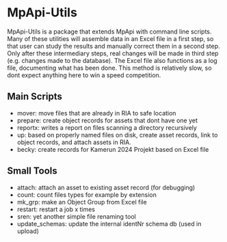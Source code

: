 # MpApi-Utils

MpApi-Utils is a package that extends MpApi with command line scripts. Many of these 
utilities will assemble data in an Excel file in a first step, so that user can study 
the results and manually correct them in a second step. Only after these intermediary 
steps, real changes will be made in third step (e.g. changes made to the database). The 
Excel file also functions as a log file, documenting what has been done. This method is 
relatively slow, so dont expect anything here to win a speed competition. 

## Main Scripts
- mover: move files that are already in RIA to safe location
- prepare: create object records for assets that dont have one yet
- reportx: writes a report on files scanning a directory recursively 
- up: based on properly named files on disk, create asset records, link to object 
  records, and attach assets in RIA.
- becky: create records for Kamerun 2024 Projekt based on Excel file

## Small Tools
- attach: attach an asset to existing asset record (for debugging)
- count: count files types for example by extension
- mk_grp: make an Object Group from Excel file
- restart: restart a job x times
- sren: yet another simple file renaming tool
- update_schemas: update the internal identNr schema db (used in upload)
